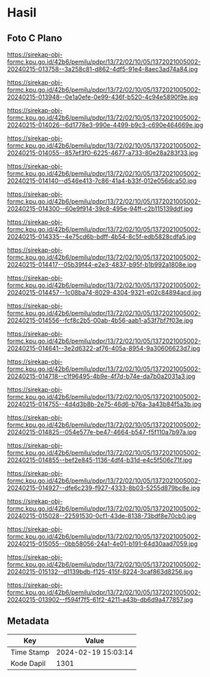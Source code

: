 # Hasil

## Foto C Plano

https://sirekap-obj-formc.kpu.go.id/42b6/pemilu/pdpr/13/72/02/10/05/1372021005002-20240215-013758--3a258c81-d862-4df5-91e4-8aec3ad74a84.jpg

https://sirekap-obj-formc.kpu.go.id/42b6/pemilu/pdpr/13/72/02/10/05/1372021005002-20240215-013948--0e1a0efe-0e99-436f-b520-4c94e5890f9e.jpg

https://sirekap-obj-formc.kpu.go.id/42b6/pemilu/pdpr/13/72/02/10/05/1372021005002-20240215-014026--6d1778e3-990e-4499-b9c3-c690e464669e.jpg

https://sirekap-obj-formc.kpu.go.id/42b6/pemilu/pdpr/13/72/02/10/05/1372021005002-20240215-014055--857ef3f0-6225-4677-a733-80e28a283f33.jpg

https://sirekap-obj-formc.kpu.go.id/42b6/pemilu/pdpr/13/72/02/10/05/1372021005002-20240215-014140--d546e413-7c86-41a4-b33f-012e056dca50.jpg

https://sirekap-obj-formc.kpu.go.id/42b6/pemilu/pdpr/13/72/02/10/05/1372021005002-20240215-014300--60e9f914-39c8-495e-94ff-c2b115139ddf.jpg

https://sirekap-obj-formc.kpu.go.id/42b6/pemilu/pdpr/13/72/02/10/05/1372021005002-20240215-014335--4e75cd6b-bdff-4b54-8c5f-edb5828cdfa5.jpg

https://sirekap-obj-formc.kpu.go.id/42b6/pemilu/pdpr/13/72/02/10/05/1372021005002-20240215-014417--05b39f44-e2e3-4837-b95f-b1b992a1808e.jpg

https://sirekap-obj-formc.kpu.go.id/42b6/pemilu/pdpr/13/72/02/10/05/1372021005002-20240215-014457--1c08ba74-8029-4304-9321-e02c84894acd.jpg

https://sirekap-obj-formc.kpu.go.id/42b6/pemilu/pdpr/13/72/02/10/05/1372021005002-20240215-014556--fcf8c2b5-00ab-4b56-aab1-a53f7bf7f03e.jpg

https://sirekap-obj-formc.kpu.go.id/42b6/pemilu/pdpr/13/72/02/10/05/1372021005002-20240215-014641--3e2d6322-af76-405a-8954-9a30606623d7.jpg

https://sirekap-obj-formc.kpu.go.id/42b6/pemilu/pdpr/13/72/02/10/05/1372021005002-20240215-014718--c1f96495-4b9e-4f7d-b74e-da7b0a2031a3.jpg

https://sirekap-obj-formc.kpu.go.id/42b6/pemilu/pdpr/13/72/02/10/05/1372021005002-20240215-014755--4d4d3b8b-2e75-46d6-b76a-3a43b84f5a3b.jpg

https://sirekap-obj-formc.kpu.go.id/42b6/pemilu/pdpr/13/72/02/10/05/1372021005002-20240215-014825--054e577e-be47-4664-b547-f5f110a7b97a.jpg

https://sirekap-obj-formc.kpu.go.id/42b6/pemilu/pdpr/13/72/02/10/05/1372021005002-20240215-014855--bef2e845-1136-4df4-b31d-e4c5f506c71f.jpg

https://sirekap-obj-formc.kpu.go.id/42b6/pemilu/pdpr/13/72/02/10/05/1372021005002-20240215-014927--dfe6c239-f927-4333-8b03-5255d879bc8e.jpg

https://sirekap-obj-formc.kpu.go.id/42b6/pemilu/pdpr/13/72/02/10/05/1372021005002-20240215-015028--22591530-0cf1-43de-8138-73bdf8e70cb0.jpg

https://sirekap-obj-formc.kpu.go.id/42b6/pemilu/pdpr/13/72/02/10/05/1372021005002-20240215-015055--0bb58056-24a1-4e01-b191-64d30aad7059.jpg

https://sirekap-obj-formc.kpu.go.id/42b6/pemilu/pdpr/13/72/02/10/05/1372021005002-20240215-015132--d1139bdb-f125-415f-8224-3caf863d8256.jpg

https://sirekap-obj-formc.kpu.go.id/42b6/pemilu/pdpr/13/72/02/10/05/1372021005002-20240215-013902--f594f7f5-61f2-4211-a43b-db6d9a477857.jpg


## Metadata

| Key        | Value               |
| ---------- | ------------------- |
| Time Stamp | 2024-02-19 15:03:14 |
| Kode Dapil | 1301                |



